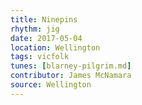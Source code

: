 ```yaml
---
title: Ninepins
rhythm: jig
date: 2017-05-04
location: Wellington
tags: vicfolk
tunes: [blarney-pilgrim.md]
contributor: James McNamara
source: Wellington
---
```

